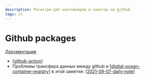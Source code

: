 ```yaml
---
description: Регистри дял контейнеров и пакетов на github
tags: cl
---
```

# Github packages

[Документация](https://docs.github.com/en/packages)

- [[github-action]]
- Проблемы трансфера данных между github и [[digital-ocean-container-registry]] в этой заметке: [[2021-09-07-daily-note]]

[//begin]: # "Autogenerated link references for markdown compatibility"
[github-action]: github-action "Githunb action"
[digital-ocean-container-registry]: digital-ocean-container-registry "Digital ocean container registry"
[2021-09-07-daily-note]: ../posts/2021-09-07-daily-note "Как устроен github packages, подводные камни интеграции с digital ocean и другими сервисами"
[//end]: # "Autogenerated link references"